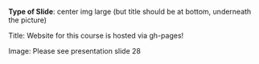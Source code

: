 **Type of Slide**: center img large (but title should be at bottom, underneath the picture)

Title: Website for this course is hosted via gh-pages!

Image: Please see presentation slide 28

